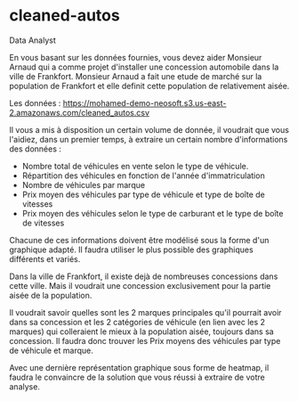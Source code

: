# cleaned-autos
Data Analyst 

En vous basant sur les données fournies, vous devez aider Monsieur Arnaud qui a comme projet d'installer une concession automobile dans la ville de Frankfort.
Monsieur Arnaud a fait une etude de marché sur la population de Frankfort et elle definit cette population de relativement aisée. 

Les données : https://mohamed-demo-neosoft.s3.us-east-2.amazonaws.com/cleaned_autos.csv

Il vous a mis à disposition un certain volume de donnée, il voudrait que vous l'aidiez, dans un premier temps, à extraire un certain nombre d'informations des données : 

 - Nombre total de véhicules en vente selon le type de véhicule.
 - Répartition des véhicules en fonction de l'année d'immatriculation
 - Nombre de véhicules par marque
 - Prix moyen des véhicules par type de véhicule et type de boîte de vitesses
 - Prix moyen des véhicules selon le type de carburant et le type de boîte de vitesses

Chacune de ces informations doivent être modélisé sous la forme d'un graphique adapté. Il faudra utiliser le plus possible des graphiques différents et variés.

Dans la ville de Frankfort, il existe dejà de nombreuses concessions dans cette ville. Mais il voudrait une concession exclusivement pour la partie aisée de la population. 

Il voudrait savoir quelles sont les 2 marques principales qu'il pourrait avoir dans sa concession et les 2 catégories de véhicule 
(en lien avec les 2 marques) qui colleraient le mieux à la population aisée, toujours dans sa concession.
Il faudra donc trouver les Prix moyens des véhicules par type de véhicule et marque.

Avec une dernière représentation graphique sous forme de heatmap, il faudra le convaincre de la solution que vous réussi à extraire de votre analyse.
